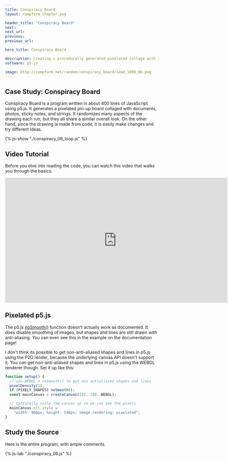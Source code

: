 ```yaml
---
title: Conspiracy Board
layout: compform_chapter.pug

header_title: "Conspiracy Board"
next:
next_url:
previous:
previous_url:

hero_title: Conspiracy Board

description: Creating a procedurally generated pixelated collage with Javascript and p5.js
software: p5.js

image: http://compform.net/random/conspiracy_board/seed_1098_HD.png
---
```


## Case Study: Conspiracy Board

Conspiracy Board is a program written in about 400 lines of JavaScript using p5.js. It generates a pixelated pin-up board collaged with documents, photos, sticky notes, and strings. It randomizes many aspects of the drawing each run, but they all share a similar overall look. On the other hand, since the drawing is made from code, it is easily make changes and try different ideas.

{% js-show "./conspiracy_06_loop.js" %}

## Video Tutorial

Before you dive into reading the code, you can watch this video that walks you through the basics.

<div style="">
<iframe width="730" height="410" src="https://www.youtube.com/embed/E7BBxBkDbho" title="YouTube video player" frameborder="0" allow="accelerometer; autoplay; clipboard-write; encrypted-media; gyroscope; picture-in-picture" allowfullscreen></iframe>
</div>

## Pixelated p5.js

The p5.js [noSmooth()](https://p5js.org/reference/#/p5/noSmooth) function doesn't actually work as documented. It does disable smoothing of images, but shapes and lines are still drawn with anti-aliasing. You can even see this in the example on the documentation page!

I don't think its possible to get non-anti-aliased shapes and lines in p5.js using the P2D render, because the underlying canvas API doesn't support it. You _can_ get non-anti-aliased shapes and lines in p5.js using the WEBGL renderer though. Set it up like this:

```javascript
function setup() {
  // use WEBGL + noSmooth() to get non antialiased shapes and lines
  pixelDensity(1);
  if (PIXELY_SHAPES) noSmooth();
  const mainCanvas = createCanvas(192, 108, WEBGL);

  // optionally scale the canvas up so we can see the pixels
  mainCanvas.elt.style =
    "width: 960px; height: 540px; image-rendering: pixelated";
}
```

## Study the Source

Here is the entire program, with ample comments.

{% js-lab "./conspiracy_06.js" %}
